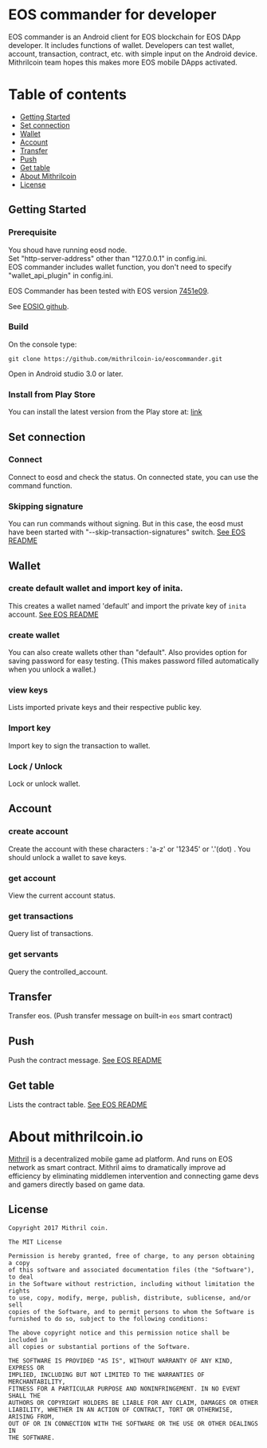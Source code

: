 # EOS commander for developer 

EOS commander is an Android client for EOS blockchain for EOS DApp developer. 
It includes functions of wallet. Developers can test wallet, account, transaction, contract, etc. with simple input on the Android device. Mithrilcoin team hopes this makes more EOS mobile DApps activated. 

# Table of contents
- [Getting Started](#getting_started)
- [Set connection](#set_connection)
- [Wallet](#wallet)
- [Account](#account)
- [Transfer](#transfer)
- [Push](#push)
- [Get table](#get_tabel)
- [About Mithrilcoin](#about_mithrilcoin)
- [License](#license)

<a name="getting_started"></a>
## Getting Started
### Prerequisite
You shoud have running eosd node.  
Set "http-server-address" other than "127.0.0.1" in config.ini.  
EOS commander includes wallet function, you don't need to specify "wallet_api_plugin" in config.ini.

EOS Commander has been tested with EOS version [7451e09](https://github.com/EOSIO/eos/tree/7451e0929a0a20364fb32657d126f08de912bc67).

See [EOSIO github](https://github.com/EOSIO/eos).

### Build
On the console type:

	git clone https://github.com/mithrilcoin-io/eoscommander.git

Open in Android studio 3.0 or later.

### Install from Play Store
You can install the latest version from the Play store at: [link](https://play.google.com/store/apps/details?id=io.mithrilcoin.eoscommander)

<a name="set_connection"></a>
## Set connection
### Connect
Connect to eosd and check the status.
On connected state, you can use the command function.

### Skipping signature
You can run commands without signing. But in this case, the eosd must have been started with "--skip-transaction-signatures" switch.
[See EOS README](https://github.com/EOSIO/eos/blob/master/README.md#localtestnet)

<a name="getting_started"></a>
## Wallet
### create default wallet and import key of inita.
This creates a wallet named 'default' and import the private key of `inita` account.
[See EOS README](https://github.com/EOSIO/eos/blob/master/README.md#walletimport)
### create wallet
You can also create wallets other than "default".
Also provides option for saving password for easy testing.
(This makes password filled automatically when you unlock a wallet.)

### view keys
Lists imported private keys and their respective public key.
### Import key
Import key to sign the transaction to wallet.
### Lock / Unlock
Lock or unlock wallet.

<a name="account"></a>
## Account
### create account
Create the account with these characters : 'a-z' or '12345' or '.'(dot) .
You should unlock a wallet to save keys.
### get account
View the current account status.
### get transactions
Query list of transactions.
### get servants
Query the controlled_account.
<a name="set_connection"></a>
## Transfer
Transfer eos. (Push transfer message on built-in `eos` smart contract)

<a name="push"></a>
## Push
Push the contract message.
[See EOS README](https://github.com/EOSIO/eos/blob/master/README.md#pushamessage)

<a name="get_table"></a>
## Get table
Lists the contract table.
[See EOS README](https://github.com/EOSIO/eos/blob/master/README.md#readingcontract)

<a name="about_mithrilcoin"></a>
# About mithrilcoin.io
[Mithril](https://mithrilcoin.io) is a decentralized mobile game ad platform. And runs on EOS network as smart contract. Mithril aims to dramatically improve ad efficiency by eliminating middlemen intervention and connecting game devs and gamers directly based on game data.

<a name="lincense"></a>
## License

    Copyright 2017 Mithril coin.

    The MIT License

    Permission is hereby granted, free of charge, to any person obtaining a copy
    of this software and associated documentation files (the "Software"), to deal
    in the Software without restriction, including without limitation the rights
    to use, copy, modify, merge, publish, distribute, sublicense, and/or sell
    copies of the Software, and to permit persons to whom the Software is
    furnished to do so, subject to the following conditions:

    The above copyright notice and this permission notice shall be included in
    all copies or substantial portions of the Software.

    THE SOFTWARE IS PROVIDED "AS IS", WITHOUT WARRANTY OF ANY KIND, EXPRESS OR
    IMPLIED, INCLUDING BUT NOT LIMITED TO THE WARRANTIES OF MERCHANTABILITY,
    FITNESS FOR A PARTICULAR PURPOSE AND NONINFRINGEMENT. IN NO EVENT SHALL THE
    AUTHORS OR COPYRIGHT HOLDERS BE LIABLE FOR ANY CLAIM, DAMAGES OR OTHER
    LIABILITY, WHETHER IN AN ACTION OF CONTRACT, TORT OR OTHERWISE, ARISING FROM,
    OUT OF OR IN CONNECTION WITH THE SOFTWARE OR THE USE OR OTHER DEALINGS IN
    THE SOFTWARE.

